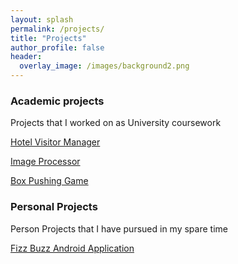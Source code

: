 ```yaml
---
layout: splash
permalink: /projects/
title: "Projects"
author_profile: false
header:
  overlay_image: /images/background2.png
---
```

### Academic projects
Projects that I worked on as University coursework

[Hotel Visitor Manager](https://lancelancezhang.github.io/HotelVisitorManager/)

[Image Processor](https://lancelancezhang.github.io/MATLABImageProcessing/)

[Box Pushing Game](https://lancelancezhang.github.io/BoxPushingGame/)

### Personal Projects
Person Projects that I have pursued in my spare time

[Fizz Buzz Android Application](https://lancelancezhang.github.io/AndroidFizzBuzz/)
